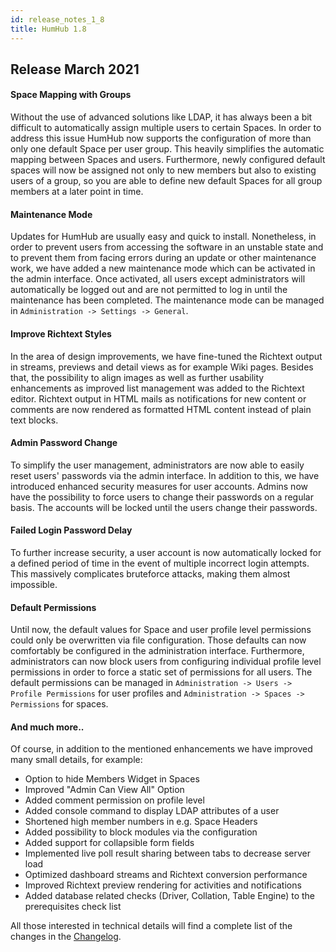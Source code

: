```yaml
---
id: release_notes_1_8
title: HumHub 1.8
---
```


## Release March 2021

#### Space Mapping with Groups

Without the use of advanced solutions like LDAP, it has always been a bit difficult to automatically assign multiple 
users to certain Spaces. In order to address this issue HumHub now supports the configuration of more than only
one default Space per user group. This heavily simplifies the automatic mapping between Spaces and users. Furthermore,
newly configured default spaces will now be assigned not only to new members but also to existing users of a group, so you
are able to define new default Spaces for all group members at a later point in time.

#### Maintenance Mode

Updates for HumHub are usually easy and quick to install. Nonetheless, in order to prevent users from accessing the
software in an unstable state and to prevent them from facing errors during an update or other maintenance
work, we have added a new maintenance mode which can be activated in the admin interface. Once activated, all users
except administrators will automatically be logged out and are not permitted to log in until the maintenance
has been completed. The maintenance mode can be managed in `Administration -> Settings -> General`.

#### Improve Richtext Styles

In the area of design improvements, we have fine-tuned the Richtext output in streams, previews and detail views as for
example Wiki pages. Besides that, the possibility to align images as well as further usability enhancements as improved
list management was added to the Richtext editor. Richtext output in HTML mails as notifications for new content or comments
are now rendered as formatted HTML content instead of plain text blocks.

#### Admin Password Change

To simplify the user management, administrators are now able to easily reset users' passwords via the admin interface.
In addition to this, we have introduced enhanced security measures for user accounts. Admins now have the possibility to
force users to change their passwords on a regular basis. The accounts will be locked until the users change their passwords.

#### Failed Login Password Delay

To further increase security, a user account is now automatically locked for a defined period of time in the event of
multiple incorrect login attempts. This massively complicates bruteforce attacks, making them almost impossible.

#### Default Permissions

Until now, the default values for Space and user profile level permissions could only be overwritten via file configuration.
Those defaults can now comfortably be configured in the administration interface. Furthermore, administrators can now
block users from configuring individual profile level permissions in order to force a static set of permissions for all users.
The default permissions can be managed in `Administration -> Users -> Profile Permissions` for user profiles and 
`Administration -> Spaces -> Permissions` for spaces.

#### And much more.. 

Of course, in addition to the mentioned enhancements we have improved many small details, for example:

- Option to hide Members Widget in Spaces
- Improved "Admin Can View All" Option
- Added comment permission on profile level
- Added console command to display LDAP attributes of a user
- Shortened high member numbers in e.g. Space Headers
- Added possibility to block modules via the configuration
- Added support for collapsible form fields
- Implemented live poll result sharing between tabs to decrease server load
- Optimized dashboard streams and Richtext conversion performance
- Improved Richtext preview rendering for activities and notifications
- Added database related checks (Driver, Collation, Table Engine) to the prerequisites check list

All those interested in technical details will find a complete list of the changes in the
[Changelog](https://github.com/humhub/humhub/blob/master/CHANGELOG.md#180-march-1-2021).
